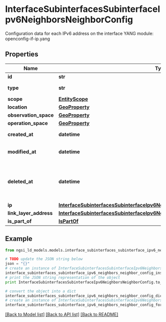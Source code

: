 # InterfaceSubinterfacesSubinterfaceIpv6NeighborsNeighborConfig

Configuration data for each IPv6 address on the interface  YANG module: openconfig-if-ip.yang 

## Properties

Name | Type | Description | Notes
------------ | ------------- | ------------- | -------------
**id** | **str** | Entity id.  | [optional] 
**type** | **str** | NGSI-LD Entity identifier. It has to be InterfaceSubinterfacesSubinterfaceIpv6NeighborsNeighborConfig. | [default to 'InterfaceSubinterfacesSubinterfaceIpv6NeighborsNeighborConfig']
**scope** | [**EntityScope**](EntityScope.md) |  | [optional] 
**location** | [**GeoProperty**](GeoProperty.md) |  | [optional] 
**observation_space** | [**GeoProperty**](GeoProperty.md) |  | [optional] 
**operation_space** | [**GeoProperty**](GeoProperty.md) |  | [optional] 
**created_at** | **datetime** | Is defined as the temporal Property at which the Entity, Property or Relationship was entered into an NGSI-LD system.  | [optional] [readonly] 
**modified_at** | **datetime** | Is defined as the temporal Property at which the Entity, Property or Relationship was last modified in an NGSI-LD system, e.g. in order to correct a previously entered incorrect value.  | [optional] [readonly] 
**deleted_at** | **datetime** | Is defined as the temporal Property at which the Entity, Property or Relationship was deleted from an NGSI-LD system.  Entity deletion timestamp. See clause 4.8 It is only used in notifications reporting deletions and in the Temporal Representation of Entities (clause 4.5.6), Properties (clause 4.5.7), Relationships (clause 4.5.8) and LanguageProperties (clause 5.2.32).  | [optional] [readonly] 
**ip** | [**InterfaceSubinterfacesSubinterfaceIpv6NeighborsNeighborConfigIp**](InterfaceSubinterfacesSubinterfaceIpv6NeighborsNeighborConfigIp.md) |  | [optional] 
**link_layer_address** | [**InterfaceSubinterfacesSubinterfaceIpv6NeighborsNeighborConfigLinkLayerAddress**](InterfaceSubinterfacesSubinterfaceIpv6NeighborsNeighborConfigLinkLayerAddress.md) |  | 
**is_part_of** | [**IsPartOf**](IsPartOf.md) |  | 

## Example

```python
from ngsi_ld_models.models.interface_subinterfaces_subinterface_ipv6_neighbors_neighbor_config import InterfaceSubinterfacesSubinterfaceIpv6NeighborsNeighborConfig

# TODO update the JSON string below
json = "{}"
# create an instance of InterfaceSubinterfacesSubinterfaceIpv6NeighborsNeighborConfig from a JSON string
interface_subinterfaces_subinterface_ipv6_neighbors_neighbor_config_instance = InterfaceSubinterfacesSubinterfaceIpv6NeighborsNeighborConfig.from_json(json)
# print the JSON string representation of the object
print InterfaceSubinterfacesSubinterfaceIpv6NeighborsNeighborConfig.to_json()

# convert the object into a dict
interface_subinterfaces_subinterface_ipv6_neighbors_neighbor_config_dict = interface_subinterfaces_subinterface_ipv6_neighbors_neighbor_config_instance.to_dict()
# create an instance of InterfaceSubinterfacesSubinterfaceIpv6NeighborsNeighborConfig from a dict
interface_subinterfaces_subinterface_ipv6_neighbors_neighbor_config_form_dict = interface_subinterfaces_subinterface_ipv6_neighbors_neighbor_config.from_dict(interface_subinterfaces_subinterface_ipv6_neighbors_neighbor_config_dict)
```
[[Back to Model list]](../README.md#documentation-for-models) [[Back to API list]](../README.md#documentation-for-api-endpoints) [[Back to README]](../README.md)



